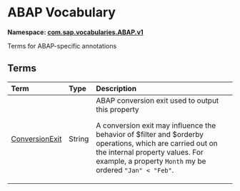 # ABAP Vocabulary
**Namespace: [com.sap.vocabularies.ABAP.v1](ABAP.xml)**

Terms for ABAP-specific annotations


## Terms

Term|Type|Description
:---|:---|:----------
[ConversionExit](ABAP.xml#L32)|String|<a name="ConversionExit"></a>ABAP conversion exit used to output this property<p>A conversion exit may influence the behavior of $filter and $orderby operations, which are carried out on the internal property values. For example, a property `Month` my be ordered `"Jan" < "Feb"`.</p>
